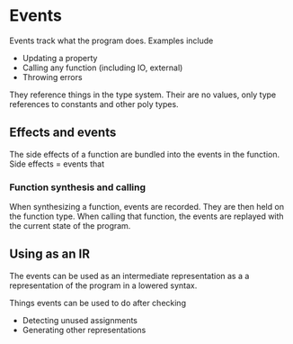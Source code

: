 # Events
Events track what the program does. Examples include
- Updating a property
- Calling any function (including IO, external)
- Throwing errors

They reference things in the type system. Their are no values, only type references to constants and other poly types.

## Effects and events
The side effects of a function are bundled into the events in the function. Side effects = events that

### Function synthesis and calling
When synthesizing a function, events are recorded. They are then held on the function type. When calling that function, the events are replayed with the current state of the program.

## Using as an IR
The events can be used as an intermediate representation as a a representation of the program in a lowered syntax.

Things events can be used to do after checking
- Detecting unused assignments
- Generating other representations
